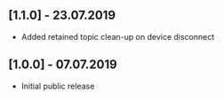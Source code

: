 ## [1.1.0] - 23.07.2019

* Added retained topic clean-up on device disconnect


## [1.0.0] - 07.07.2019

* Initial public release
